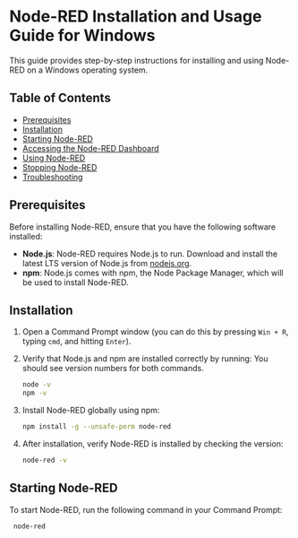 # Node-RED Installation and Usage Guide for Windows

This guide provides step-by-step instructions for installing and using Node-RED on a Windows operating system.

## Table of Contents
- [Prerequisites](#prerequisites)
- [Installation](#installation)
- [Starting Node-RED](#starting-node-red)
- [Accessing the Node-RED Dashboard](#accessing-the-node-red-dashboard)
- [Using Node-RED](#using-node-red)
- [Stopping Node-RED](#stopping-node-red)
- [Troubleshooting](#troubleshooting)

## Prerequisites

Before installing Node-RED, ensure that you have the following software installed:

- **Node.js**: Node-RED requires Node.js to run. Download and install the latest LTS version of Node.js from [nodejs.org](https://nodejs.org/).
- **npm**: Node.js comes with npm, the Node Package Manager, which will be used to install Node-RED.

## Installation

1. Open a Command Prompt window (you can do this by pressing `Win + R`, typing `cmd`, and hitting `Enter`).

2. Verify that Node.js and npm are installed correctly by running:
   You should see version numbers for both commands.
   ```bash
   node -v
   npm -v
3. Install Node-RED globally using npm:
    ```bash
    npm install -g --unsafe-perm node-red
    
4. After installation, verify Node-RED is installed by checking the version:
   ```bash
   node-red -v

## Starting Node-RED
To start Node-RED, run the following command in your Command Prompt:
  ```bash
   node-red
